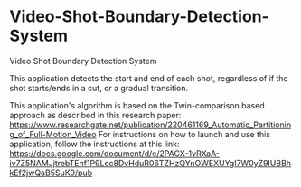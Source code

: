 # Video-Shot-Boundary-Detection-System
Video Shot Boundary Detection System

This application detects the start and end of each shot, regardless of if the shot starts/ends in a cut, or a gradual transition.

This application's algorithm is based on the Twin-comparison based approach as described in this research paper: https://www.researchgate.net/publication/220461169_Automatic_Partitioning_of_Full-Motion_Video
For instructions on how to launch and use this application, follow the instructions at this link: https://docs.google.com/document/d/e/2PACX-1vRXaA-iv7Z5NAMJjtrebTEnf1P9Lec8DvHduR06TZHzQYnOWEXUYgI7W0yZ9IUBBhkEf2jwQaB5SuK9/pub
